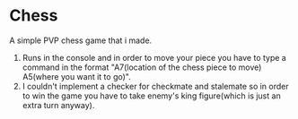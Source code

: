 # Chess
A simple PVP chess game that i made.

  1.  Runs in the console and in order to move your piece you have to type a command in the format "A7(location of the chess piece to move) A5(where you want it to go)".
  1. I couldn't implement a checker for checkmate and stalemate so in order to win the game you have to take enemy's king figure(which is just an extra turn anyway).
